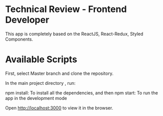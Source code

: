 # Technical Review - Frontend Developer

This app is completely based on the ReactJS, React-Redux, Styled Components.

# Available Scripts
First, select Master branch and clone the repository.

In the main project directory , run:

npm install: To install all the dependencies, and then
npm start: To run the app in the development mode

Open [http://localhost:3000](http://localhost:3000) to view it in the browser.
